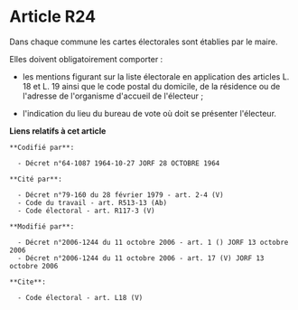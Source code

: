 # Article R24

Dans chaque commune les cartes électorales sont établies par le maire. 

Elles doivent obligatoirement comporter :

- les mentions figurant sur la liste électorale en application des articles L. 18 et L. 19 ainsi que le code postal du
domicile, de la résidence ou de l'adresse de l'organisme d'accueil de l'électeur ;

- l'indication du lieu du bureau de vote où doit se présenter l'électeur.

**Liens relatifs à cet article**

	**Codifié par**:

	  - Décret n°64-1087 1964-10-27 JORF 28 OCTOBRE 1964

	**Cité par**:

	  - Décret n°79-160 du 28 février 1979 - art. 2-4 (V)
	  - Code du travail - art. R513-13 (Ab)
	  - Code électoral - art. R117-3 (V)

	**Modifié par**:

	  - Décret n°2006-1244 du 11 octobre 2006 - art. 1 () JORF 13 octobre 2006
	  - Décret n°2006-1244 du 11 octobre 2006 - art. 17 (V) JORF 13 octobre 2006

	**Cite**:

	  - Code électoral - art. L18 (V)
